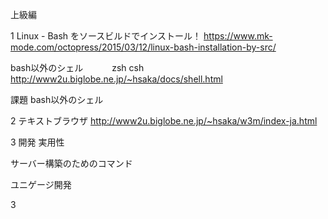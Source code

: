 上級編



1
Linux - Bash をソースビルドでインストール！
https://www.mk-mode.com/octopress/2015/03/12/linux-bash-installation-by-src/
<!--more-->


bash以外のシェル
　　　zsh csh
            http://www2u.biglobe.ne.jp/~hsaka/docs/shell.html


課題
 bash以外のシェル



2
テキストブラウザ
http://www2u.biglobe.ne.jp/~hsaka/w3m/index-ja.html




3 開発 実用性

サーバー構築のためのコマンド

ユニゲージ開発



3










